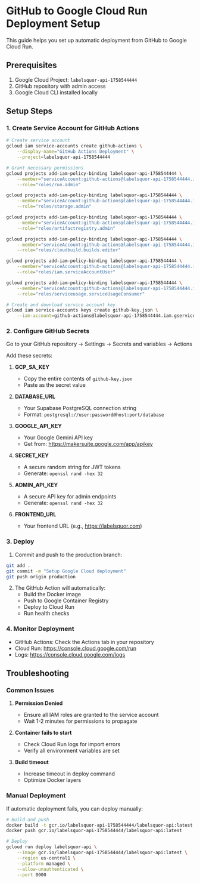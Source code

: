 # GitHub to Google Cloud Run Deployment Setup

This guide helps you set up automatic deployment from GitHub to Google Cloud Run.

## Prerequisites

1. Google Cloud Project: `labelsquor-api-1758544444`
2. GitHub repository with admin access
3. Google Cloud CLI installed locally

## Setup Steps

### 1. Create Service Account for GitHub Actions

```bash
# Create service account
gcloud iam service-accounts create github-actions \
    --display-name="GitHub Actions Deployment" \
    --project=labelsquor-api-1758544444

# Grant necessary permissions
gcloud projects add-iam-policy-binding labelsquor-api-1758544444 \
    --member="serviceAccount:github-actions@labelsquor-api-1758544444.iam.gserviceaccount.com" \
    --role="roles/run.admin"

gcloud projects add-iam-policy-binding labelsquor-api-1758544444 \
    --member="serviceAccount:github-actions@labelsquor-api-1758544444.iam.gserviceaccount.com" \
    --role="roles/storage.admin"

gcloud projects add-iam-policy-binding labelsquor-api-1758544444 \
    --member="serviceAccount:github-actions@labelsquor-api-1758544444.iam.gserviceaccount.com" \
    --role="roles/artifactregistry.admin"

gcloud projects add-iam-policy-binding labelsquor-api-1758544444 \
    --member="serviceAccount:github-actions@labelsquor-api-1758544444.iam.gserviceaccount.com" \
    --role="roles/cloudbuild.builds.editor"

gcloud projects add-iam-policy-binding labelsquor-api-1758544444 \
    --member="serviceAccount:github-actions@labelsquor-api-1758544444.iam.gserviceaccount.com" \
    --role="roles/iam.serviceAccountUser"

gcloud projects add-iam-policy-binding labelsquor-api-1758544444 \
    --member="serviceAccount:github-actions@labelsquor-api-1758544444.iam.gserviceaccount.com" \
    --role="roles/serviceusage.serviceUsageConsumer"

# Create and download service account key
gcloud iam service-accounts keys create github-key.json \
    --iam-account=github-actions@labelsquor-api-1758544444.iam.gserviceaccount.com
```

### 2. Configure GitHub Secrets

Go to your GitHub repository → Settings → Secrets and variables → Actions

Add these secrets:

1. **GCP_SA_KEY**
   - Copy the entire contents of `github-key.json`
   - Paste as the secret value

2. **DATABASE_URL**
   - Your Supabase PostgreSQL connection string
   - Format: `postgresql://user:password@host:port/database`

3. **GOOGLE_API_KEY**
   - Your Google Gemini API key
   - Get from: https://makersuite.google.com/app/apikey

4. **SECRET_KEY**
   - A secure random string for JWT tokens
   - Generate: `openssl rand -hex 32`

5. **ADMIN_API_KEY**
   - A secure API key for admin endpoints
   - Generate: `openssl rand -hex 32`

6. **FRONTEND_URL**
   - Your frontend URL (e.g., https://labelsquor.com)

### 3. Deploy

1. Commit and push to the production branch:
```bash
git add .
git commit -m "Setup Google Cloud deployment"
git push origin production
```

2. The GitHub Action will automatically:
   - Build the Docker image
   - Push to Google Container Registry
   - Deploy to Cloud Run
   - Run health checks

### 4. Monitor Deployment

- GitHub Actions: Check the Actions tab in your repository
- Cloud Run: https://console.cloud.google.com/run
- Logs: https://console.cloud.google.com/logs

## Troubleshooting

### Common Issues

1. **Permission Denied**
   - Ensure all IAM roles are granted to the service account
   - Wait 1-2 minutes for permissions to propagate

2. **Container fails to start**
   - Check Cloud Run logs for import errors
   - Verify all environment variables are set

3. **Build timeout**
   - Increase timeout in deploy command
   - Optimize Docker layers

### Manual Deployment

If automatic deployment fails, you can deploy manually:

```bash
# Build and push
docker build -t gcr.io/labelsquor-api-1758544444/labelsquor-api:latest .
docker push gcr.io/labelsquor-api-1758544444/labelsquor-api:latest

# Deploy
gcloud run deploy labelsquor-api \
    --image gcr.io/labelsquor-api-1758544444/labelsquor-api:latest \
    --region us-central1 \
    --platform managed \
    --allow-unauthenticated \
    --port 8000
```
